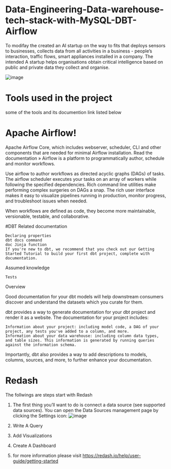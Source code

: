 # Data-Engineering-Data-warehouse-tech-stack-with-MySQL-DBT-Airflow 
To modifay the  created an AI startup  on the way to fits that deploys sensors to businesses, collects data from all activities in a business - people’s interaction, traffic flows, smart appliances installed in a company. The intended A startup helps organisations obtain critical intelligence based on public and private data they collect and organise. 


![image](https://user-images.githubusercontent.com/43541659/200939695-b042d00b-a6b1-4a59-966e-1f51a49000a9.png)

# Tools used in the project
some of the tools and its documention link listed below

# Apache Airflow!
Apache Airflow Core, which includes webserver, scheduler, CLI and other components that are needed for minimal Airflow installation. Read the documentation »
Airflow is a platform to programmatically author, schedule and monitor workflows.

Use airflow to author workflows as directed acyclic graphs (DAGs) of tasks. The airflow scheduler executes your tasks on an array of workers while following the specified dependencies. Rich command line utilities make performing complex surgeries on DAGs a snap. The rich user interface makes it easy to visualize pipelines running in production, monitor progress, and troubleshoot issues when needed.

When workflows are defined as code, they become more maintainable, versionable, testable, and collaborative.

#DBT
Related documentation

    Declaring properties
    dbt docs command
    doc Jinja function
    If you're new to dbt, we recommend that you check out our Getting Started Tutorial to build your first dbt project, complete with documentation.

Assumed knowledge

    Tests

Overview

Good documentation for your dbt models will help downstream consumers discover and understand the datasets which you curate for them.

dbt provides a way to generate documentation for your dbt project and render it as a website. The documentation for your project includes:

    Information about your project: including model code, a DAG of your project, any tests you've added to a column, and more.
    Information about your data warehouse: including column data types, and table sizes. This information is generated by running queries against the information schema.

Importantly, dbt also provides a way to add descriptions to models, columns, sources, and more, to further enhance your documentation.
# Redash 
The follwings are steps start with Redash
1. The first thing you’ll want to do is connect a data source (see supported data sources). You can open the Data Sources management page by clicking the Settings icon:
![image](https://user-images.githubusercontent.com/43541659/201547860-67bd02bc-8d45-4cef-a81e-fcb71685cd33.png)

2. Write A Query
3. Add Visualizations
4. Create A Dashboard
5. for more information please visit https://redash.io/help/user-guide/getting-started

